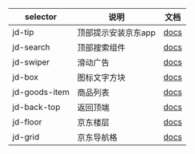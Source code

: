 | selector      | 说明          | 文档                            |
|---------------|-------------|-------------------------------|
| jd-tip        | 顶部提示安装京东app | [docs](docs/jd-tip.md)        |
| jd-search     | 顶部搜索组件      | [docs](docs/jd-search.md)     |
| jd-swiper     | 滑动广告        | [docs](docs/jd-swiper.md)     |
| jd-box        | 图标文字方块      | [docs](docs/jd-job.md)        |
| jd-goods-item | 商品列表        | [docs](docs/jd-goods-item.md) |
| jd-back-top   | 返回顶端        | [docs](docs/jd-back-top.md)   |
| jd-floor      | 京东楼层        | [docs](docs/jd-floor.md)      |
| jd-grid       | 京东导航格       | [docs](docs/jd-grid.md)      |

